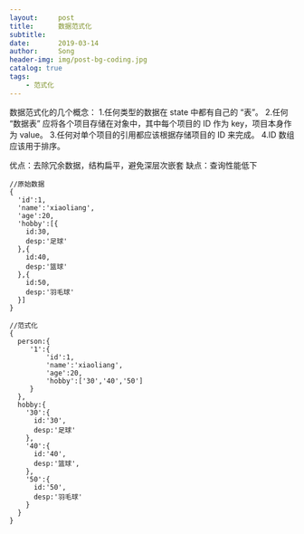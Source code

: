 ```yaml
---
layout:     post
title:      数据范式化
subtitle:   
date:       2019-03-14
author:     Song
header-img: img/post-bg-coding.jpg
catalog: true
tags:
    - 范式化
---
```


数据范式化的几个概念：
1.任何类型的数据在 state 中都有自己的 “表”。
2.任何 “数据表” 应将各个项目存储在对象中，其中每个项目的 ID 作为 key，项目本身作为 value。
3.任何对单个项目的引用都应该根据存储项目的 ID 来完成。
4.ID 数组应该用于排序。

优点：去除冗余数据，结构扁平，避免深层次嵌套
缺点：查询性能低下
```
//原始数据
{
  'id':1,
  'name':'xiaoliang',
  'age':20,
  'hobby':[{
    id:30,
    desp:'足球'
  },{
    id:40,
    desp:'篮球'
  },{
    id:50,
    desp:'羽毛球'
  }]
}

//范式化
{
  person:{
     '1':{
         'id':1,
         'name':'xiaoliang',
         'age':20,
         'hobby':['30','40','50']
     }
  },
  hobby:{
    '30':{
      id:'30',
      desp:'足球'
    },
    '40':{
      id:'40',
      desp:'篮球',
    },
    '50':{
      id:'50',
      desp:'羽毛球'
    }
  }
}
```
